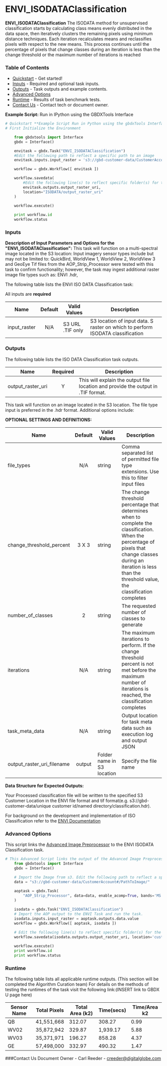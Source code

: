 # ENVI_ISODATAClassification

**ENVI_ISODATAClassification** The ISODATA method for unsupervised classification starts by calculating class means evenly distributed in the data space, then iteratively clusters the remaining pixels using minimum distance techniques. Each iteration recalculates means and reclassifies pixels with respect to the new means. This process continues until the percentage of pixels that change classes during an iteration is less than the change threshold or the maximum number of iterations is reached

### Table of Contents
 * [Quickstart](#quickstart) - Get started!
 * [Inputs](#inputs) - Required and optional task inputs.
 * [Outputs](#outputs) - Task outputs and example contents.
 * [Advanced Options](#advanced-options)
 * [Runtime](#runtime) - Results of task benchmark tests.
 * [Contact Us](#contact-us) - Contact tech or document owner.

**Example Script:** Run in IPython using the GBDXTools Interface

```python
# Quickstart **Example Script Run in Python using the gbdxTools Interface
# First Initialize the Environment

    from gbdxtools import Interface
    gbdx = Interface()

    envitask = gbdx.Task("ENVI_ISODATAClassification")
    #Edit the following path to reflect a specific path to an image
    envitask.inputs.input_raster = 's3://gbd-customer-data/CustomerAccount#/PathToImage/'

    workflow = gbdx.Workflow([ envitask ])

    workflow.savedata(
        #Edit the following line(s) to reflect specific folder(s) for the output file (example location provided)
        envitask.outputs.output_raster_uri,
        location="ISODATA/output_raster_uri"
    )
    
    workflow.execute()

    print workflow.id
	workflow.status
```

### Inputs

**Description of Input Parameters and Options for the "ENVI_ISODATAClassification":**
This task will function on a multi-spectral image located in the S3 location:
Input imagery sensor types include but may not be limited to: QuickBird, WorldView 1, WorldView 2, WorldView 3 and GeoEye
Tif files from the AOP_Strip_Processor were tested with this task to confirm functionality; however, the task may ingest additional raster image file types such as: ENVI .hdr,  

The following table lists the ENVI ISO DATA Classification task:

All inputs are **required**

Name                     |       Default         |        Valid Values             |   Description
-------------------------|:---------------------:|---------------------------------|-----------------
input_raster             |          N/A          | S3 URL   .TIF only              | S3 location of input data. S raster on which to perform ISODATA classification

### Outputs

The following table lists the ISO DATA Classification task outputs.

Name                | Required |   Description
--------------------|:--------:|-----------------
output_raster_uri   |     Y    | This will explain the output file location and provide the output in .TIF format.


This task will function on an image located in the S3 location.  The file type input is preferred in the .hdr format.   Additional options include:


**OPTIONAL SETTINGS AND DEFINITIONS:**

Name                       |       Default         |        Valid Values             |   Description
---------------------------|:---------------------:|---------------------------------|-----------------
file_types                 |          N/A          | string                          | Comma separated list of permitted file type extensions. Use this to filter input files
change_threshold_percent   |         3 X 3         | string                          | The change threshold percentage that determines when to complete the classification.  When the percentage of pixels that change classes during an iteration is less than the threshold value, the classification completes
number_of_classes          |          2            | string                          | The requested number of classes to generate
iterations                 |          N/A          | string                          | The maximum iterations to perform.  If the change threshold percent is not met before the maximum number of iterations is reached, the classification completes
task_meta_data             |          N/A          | string                          | Output location for task meta data such as execution log and output JSON
output_raster_uri_filename |         output        | Folder name in S3 location      | Specify the file name


**Data Structure for Expected Outputs:**

Your Processed classification file will be written to the specified S3 Customer Location in the ENVI file format and tif format(e.g.  s3://gbd-customer-data/unique customer id/named directory/classification.hdr).  


For background on the development and implementation of ISO Classification refer to the [ENVI Documentation](https://www.harrisgeospatial.com/docs/classificationtutorial.html)

### Advanced Options

This script links the [Advanced Image Preprocessor](https://github.com/TDG-Platform/docs/blob/master/Advanced_Image_Preprocessor.md) to the ENVI ISODATA Classification task.

```python
# This Advanced Script links the output of the Advanced Image Preprocessor (AOP) to the ENVI ISODATA Classification	
	from gbdxtools import Interface
	gbdx = Interface()

	# Import the Image from s3. Edit the following path to reflect a specific path to an image
	data = "s3://gbd-customer-data/CustomerAccount#/PathToImage/"
	
	aoptask = gbdx.Task(
		"AOP_Strip_Processor", data=data, enable_acomp=True, bands='MS', enable_pansharpen=False, enable_dra=False
	)

	isodata = gbdx.Task("ENVI_ISODATAClassification")
	# Import the AOP output to the ENVI Task and run the task.
	isodata.inputs.input_raster = aoptask.outputs.data.value
	workflow = gbdx.Workflow([ aoptask, isodata ])
	
	# Edit the following line(s) to reflect specific folder(s) for the output file (example location provided)
	workflow.savedata(isodata.outputs.output_raster_uri, location='customer output directory')

	workflow.execute()
	print workflow.id
	print workflow.status
```

### Runtime

The following table lists all applicable runtime outputs. (This section will be completed the Algorithm Curation team)
For details on the methods of testing the runtimes of the task visit the following link:(INSERT link to GBDX U page here)

  Sensor Name  |  Total Pixels  |  Total Area (k2)  |  Time(secs)  |  Time/Area k2
--------|:----------:|-----------|----------------|---------------
QB | 41,551,668 | 312.07 | 308.27 | 0.99
WV02|35,872,942|329.87|1,939.17 | 5.88
WV03|35,371,971|196.27| 858.28|4.37
GE| 57,498,000|332.97|490.32| 1.47

###Contact Us
Document Owner - Carl Reeder - creeder@digitalglobe.com

